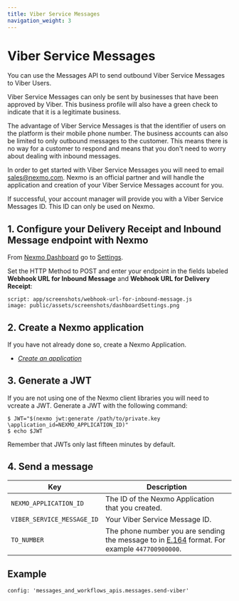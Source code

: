 ```yaml
---
title: Viber Service Messages
navigation_weight: 3
---
```


# Viber Service Messages

You can use the Messages API to send outbound Viber Service Messages to Viber Users.

Viber Service Messages can only be sent by businesses that have been approved by Viber. This business profile will also have a green check to indicate that it is a legitimate business.

The advantage of Viber Service Messages is that the identifier of users on the platform is their mobile phone number. The business accounts can also be limited to only outbound messages to the customer. This means there is no way for a customer to respond and means that you don't need to worry about dealing with inbound messages.

In order to get started with Viber Service Messages you will need to email [sales@nexmo.com](mailto:sales@nexmo.com). Nexmo is an official partner and will handle the application and creation of your Viber Service Messages account for you.

If successful, your account manager will provide you with a Viber Service Messages ID. This ID can only be used on Nexmo.

## 1. Configure your Delivery Receipt and Inbound Message endpoint with Nexmo

From [Nexmo Dashboard](https://dashboard.nexmo.com) go to [Settings](https://dashboard.nexmo.com/settings).

Set the HTTP Method to POST and enter your endpoint in the fields labeled **Webhook URL for Inbound Message** and **Webhook URL for Delivery Receipt**:

```screenshot
script: app/screenshots/webhook-url-for-inbound-message.js
image: public/assets/screenshots/dashboardSettings.png
```

## 2. Create a Nexmo application

If you have not already done so, create a Nexmo Application.

- *[Create an application](/concepts/guides/applications#getting-started-with-applications)*

## 3. Generate a JWT

If you are not using one of the Nexmo client libraries you will need to vcreate a JWT. Generate a JWT with the following command:

```curl
$ JWT="$(nexmo jwt:generate /path/to/private.key \application_id=NEXMO_APPLICATION_ID)"
$ echo $JWT
```

Remember that JWTs only last fifteen minutes by default.

## 4. Send a message

Key | Description
-- | --
`NEXMO_APPLICATION_ID` | The ID of the Nexmo Application that you created.
`VIBER_SERVICE_MESSAGE_ID` | Your Viber Service Message ID.
`TO_NUMBER` | The phone number you are sending the message to in [E.164](https://en.wikipedia.org/wiki/E.164) format. For example `447700900000`.

## Example

```tabbed_examples
config: 'messages_and_workflows_apis.messages.send-viber'
```
